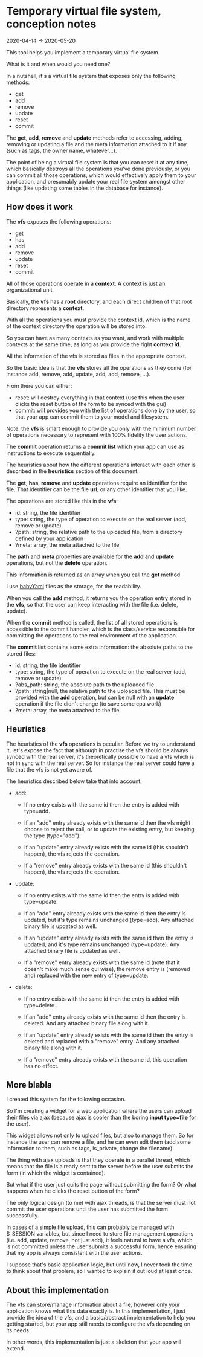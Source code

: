 Temporary virtual file system, conception notes
==============
2020-04-14 -> 2020-05-20





This tool helps you implement a temporary virtual file system.


What is it and when would you need one?



In a nutshell, it's a virtual file system that exposes only the following methods:

- get
- add 
- remove 
- update 
- reset 
- commit



The **get**, **add**, **remove** and **update** methods refer to accessing, adding, removing or updating a file and the meta information 
attached to it if any (such as tags, the owner name, whatever...).


The point of being a virtual file system is that you can reset it at any time, which basically destroys all the operations
you've done previously, or you can commit all those operations, which would effectively apply them to your application,
and presumably update your real file system amongst other things (like updating some tables in the database for instance).



  
How does it work
------------------

The **vfs** exposes the following operations:

- get
- has
- add
- remove
- update
- reset
- commit


All of those operations operate in a **context**. A context is just an organizational unit.

Basically, the **vfs** has a **root** directory, and each direct children of that root directory represents a **context**.

With all the operations you must provide the context id, which is the name of the context directory the operation will be stored into.  

So you can have as many contexts as you want, and work with multiple contexts at the same time, as long as you provide the right **context id**.

All the information of the vfs is stored as files in the appropriate context.

So the basic idea is that the **vfs** stores all the operations as they come (for instance add, remove, add, update, add, add, remove, ...).

From there you can either:

- reset: will destroy everything in that context (use this when the user clicks the reset button of the form to be synced with the gui)
- commit: will provides you with the list of operations done by the user, so that your app can commit them to your model and filesystem.


Note: the **vfs** is smart enough to provide you only with the minimum number of operations necessary to represent with 100% fidelity the user actions.

The **commit** operation returns a **commit list** which your app can use as instructions to execute sequentially.

The heuristics about how the different operations interact with each other is described in the **heuristics** section of this document.


The **get**, **has**, **remove** and **update** operations require an identifier for the file. That identifier can be the file **url**, or any other identifier that you like.



The operations are stored like this in the **vfs**:

- id: string, the file identifier
- type: string, the type of operation to execute on the real server (add, remove or update)
- ?path: string, the relative path to the uploaded file, from a directory defined by your application
- ?meta: array, the meta attached to the file


The **path** and **meta** properties are available for the **add** and **update** operations, but not the **delete** operation. 


This information is returned as an array when you call the **get** method.



I use [babyYaml](https://github.com/lingtalfi/BabyYaml) files as the storage, for the readability.


When you call the **add** method, it returns you the operation entry stored in the **vfs**, so that the user can keep interacting with the file (i.e. delete, update). 


When the **commit** method is called, the list of all stored operations is accessible to the commit handler, which is the
class/service responsible for committing the operations to the real environment of the application.



The **commit list** contains some extra information: the absolute paths to the stored files:


- id: string, the file identifier
- type: string, the type of operation to execute on the real server (add, remove or update)
- ?abs_path: string, the absolute path to the uploaded file
- ?path: string|null, the relative path to the uploaded file. This must be provided with the **add** operation, but can be null with an **update** operation if the file didn't change (to save some cpu work)
- ?meta: array, the meta attached to the file





Heuristics
------------

The heuristics of the **vfs** operations is peculiar.
Before we try to understand it, let's expose the fact that although in practise the vfs should be always synced with the real server,
it's theoretically possible to have a vfs which is not in sync with the real server. 
So for instance the real server could have a file that the vfs is not yet aware of.

The heuristics described below take that into account.


- add: 
    - If no entry exists with the same id then the entry is added with type=add.
    
    - If an "add" entry already exists with the same id then the vfs might choose to reject the call, or to update the existing entry, but keeping the type (type="add").
    
    - If an "update" entry already exists with the same id (this shouldn't happen), the vfs rejects the operation. 
    
    - If a "remove" entry already exists with the same id (this shouldn't happen), the vfs rejects the operation. 
    

- update:
    - If no entry exists with the same id then the entry is added with type=update.
    
    - If an "add" entry already exists with the same id then the entry is updated, but it's type remains unchanged (type=add). Any attached binary file is updated as well.
    
    - If an "update" entry already exists with the same id then the entry is updated, and it's type remains unchanged (type=update). Any attached binary file is updated as well.
    
    - If a "remove" entry already exists with the same id (note that it doesn't make much sense gui wise), the remove entry is (removed and) replaced with the new entry of type=update.


- delete:
    - If no entry exists with the same id then the entry is added with type=delete.
    
    - If an "add" entry already exists with the same id then the entry is deleted. And any attached binary file along with it.
     
    - If an "update" entry already exists with the same id then the entry is deleted and replaced with a "remove" entry. And any attached binary file along with it.
    
    - If a "remove" entry already exists with the same id, this operation has no effect.














  
More blabla
------------
  
I created this system for the following occasion.

So I'm creating a widget for a web application where the users can upload their files via ajax (because ajax is cooler than
the boring **input type=file** for the user).

This widget allows not only to upload files, but also to manage them. So for instance the user can remove a file, 
and he can even edit them (add some information to them, such as tags, is_private, change the filename).


The thing with ajax uploads is that they operate in a parallel thread, which means that the file is already sent to the server
before the user submits the form (in which the widget is contained).

But what if the user just quits the page without submitting the form? Or what happens when he clicks the reset button of the form?

The only logical design (to me) with ajax threads, is that the server must not commit the user operations until the user has
submitted the form successfully.

In cases of a simple file upload, this can probably be managed with $_SESSION variables, but since I need to store file management
operations (i.e. add, update, remove, not just add), it feels natural to have a vfs, which is not committed unless the user
submits a successful form, hence ensuring that my app is always consistent with the user actions. 

I suppose that's basic application logic, but until now, I never took the time to think about that problem, so I wanted to explain
it out loud at least once.



About this implementation
----------

The vfs can store/manage information about a file, however only your application knows what this data exactly is.
In this implementation, I just provide the idea of the vfs, and a basic/abstract implementation to help you getting started,
but your app still needs to configure the vfs depending on its needs.

In other words, this implementation is just a skeleton that your app will extend.







